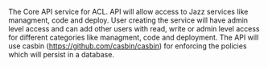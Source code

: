 The Core API service for ACL.
API will allow access to Jazz services like managment, code and deploy.
User creating the service will have admin level access and can add other users with read, write or admin level access for different categories like managment, code and deployment.
The API will use casbin (https://github.com/casbin/casbin) for enforcing the policies which will persist in a database.
